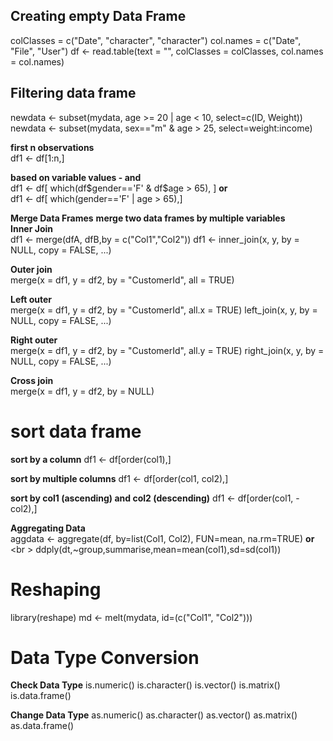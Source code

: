 ## Creating empty Data Frame <br />

colClasses = c("Date", "character", "character")
col.names = c("Date", "File", "User")
df <- read.table(text = "", colClasses = colClasses, col.names = col.names)

## Filtering data frame <br />
newdata <- subset(mydata, age >= 20 | age < 10, select=c(ID, Weight))
newdata <- subset(mydata, sex=="m" & age > 25, select=weight:income)

**first n observations** <br />
df1 <- df[1:n,]

**based on variable values - and** <br />
df1 <- df[ which(df$gender=='F' & df$age > 65), ]
**or** <br />
df1 <- df[ which(gender=='F' | age > 65),]

**Merge Data Frames**
**merge two data frames by multiple variables** <br />
**Inner Join** <br />
df1 <- merge(dfA, dfB,by = c("Col1","Col2"))
df1 <- inner_join(x, y, by = NULL, copy = FALSE, ...)

**Outer join** <br /> 
merge(x = df1, y = df2, by = "CustomerId", all = TRUE)

**Left outer** <br />
merge(x = df1, y = df2, by = "CustomerId", all.x = TRUE)
left_join(x, y, by = NULL, copy = FALSE, ...)

**Right outer** <br />
merge(x = df1, y = df2, by = "CustomerId", all.y = TRUE)
right_join(x, y, by = NULL, copy = FALSE, ...)

**Cross join** <br />
merge(x = df1, y = df2, by = NULL)

# sort data frame
**sort by a column**
df1 <- df[order(col1),]

**sort by multiple columns** 
df1 <- df[order(col1, col2),]

**sort by col1 (ascending) and col2 (descending)**
df1 <- df[order(col1, -col2),]

**Aggregating Data** <br />
aggdata <- aggregate(df, by=list(Col1, Col2), FUN=mean, na.rm=TRUE)
**or** <br \>
ddply(dt,~group,summarise,mean=mean(col1),sd=sd(col1))

# Reshaping
library(reshape)
md <- melt(mydata, id=(c("Col1", "Col2")))

# Data Type Conversion
**Check Data Type**
is.numeric()
is.character()
is.vector()
is.matrix()
is.data.frame()

**Change Data Type**
as.numeric()
as.character()
as.vector()
as.matrix()
as.data.frame()



